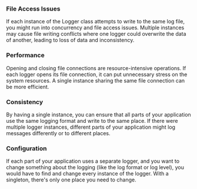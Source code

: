 ### File Access Issues

If each instance of the Logger class attempts to write to the same log file, you might run into concurrency and file access issues. Multiple instances may cause file writing conflicts where one logger could overwrite the data of another, leading to loss of data and inconsistency.

### Performance

Opening and closing file connections are resource-intensive operations. If each logger opens its file connection, it can put unnecessary stress on the system resources. A single instance sharing the same file connection can be more efficient.

### Consistency

By having a single instance, you can ensure that all parts of your application use the same logging format and write to the same place. If there were multiple logger instances, different parts of your application might log messages differently or to different places.

### Configuration

If each part of your application uses a separate logger, and you want to change something about the logging (like the log format or log level), you would have to find and change every instance of the logger. With a singleton, there's only one place you need to change.
